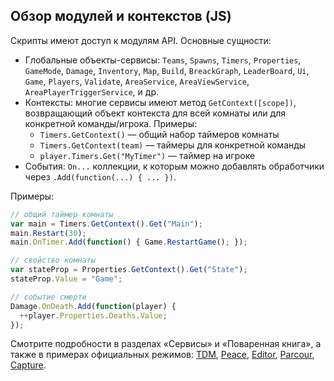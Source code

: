 ## Обзор модулей и контекстов (JS)

Скрипты имеют доступ к модулям API. Основные сущности:

- Глобальные объекты-сервисы: `Teams`, `Spawns`, `Timers`, `Properties`, `GameMode`, `Damage`, `Inventory`, `Map`, `Build`, `BreackGraph`, `LeaderBoard`, `Ui`, `Game`, `Players`, `Validate`, `AreaService`, `AreaViewService`, `AreaPlayerTriggerService`, и др.
- Контексты: многие сервисы имеют метод `GetContext([scope])`, возвращающий объект контекста для всей комнаты или для конкретной команды/игрока. Примеры:
  - `Timers.GetContext()` — общий набор таймеров комнаты
  - `Timers.GetContext(team)` — таймеры для конкретной команды
  - `player.Timers.Get("MyTimer")` — таймер на игроке
- События: `On...` коллекции, к которым можно добавлять обработчики через `.Add(function(...) { ... })`.

Примеры:
```javascript
// общий таймер комнаты
var main = Timers.GetContext().Get("Main");
main.Restart(30);
main.OnTimer.Add(function() { Game.RestartGame(); });

// свойство комнаты
var stateProp = Properties.GetContext().Get("State");
stateProp.Value = "Game";

// событие смерти
Damage.OnDeath.Add(function(player) {
  ++player.Properties.Deaths.Value;
});
```

Смотрите подробности в разделах «Сервисы» и «Поваренная книга», а также в примерах официальных режимов:
[TDM](https://github.com/kkohno/PixelCombats.GameModes.TDM), [Peace](https://github.com/kkohno/PixelCombats.GameModes.Peace), [Editor](https://github.com/kkohno/PixelCombats.GameModes.Editor), [Parcour](https://github.com/kkohno/PixelCombats.GameModes.Parcour), [Capture](https://github.com/kkohno/PixelCombats.GameModes.Capture).

